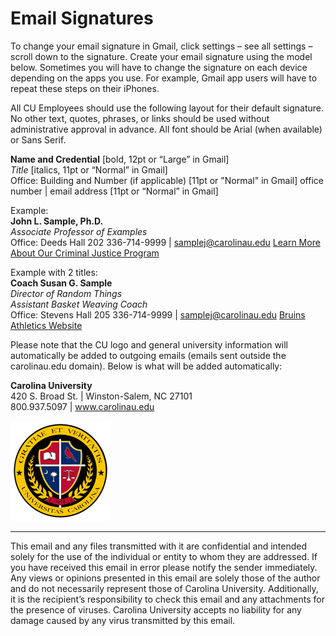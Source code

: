 # Email Signatures

To change your email signature in Gmail, click settings – see all settings – scroll down to the signature. Create your email signature using the model below. Sometimes you will have to change the signature on each device depending on the apps you use. For example, Gmail app users will have to repeat these steps on their iPhones.

All CU Employees should use the following layout for their default signature.  No other text, quotes, phrases, or links should be used without administrative approval in advance.  All font should be Arial (when available) or Sans Serif.

**Name and Credential** [bold, 12pt or “Large” in Gmail]  
*Title* [italics, 11pt or “Normal” in Gmail]  
Office: Building and Number (if applicable) [11pt or "Normal" in Gmail]
office number | email address [11pt or “Normal” in Gmail]  

Example:  
	**John L. Sample, Ph.D.**  
	*Associate Professor of Examples*  
	Office: Deeds Hall 202
	336-714-9999  |  samplej@carolinau.edu
	[Learn More About Our Criminal Justice Program](https://sas.carolinau.edu/program/bachelor-arts/criminal-justice)

Example with 2 titles:  
	**Coach Susan G. Sample**  
	*Director of Random Things*  
	*Assistant Basket Weaving Coach*  
	Office: Stevens Hall 205
	336-714-9999  |  samplej@carolinau.edu
	[Bruins Athletics Website](https://cubruins.com/sports/softball)


Please note that the CU logo and general university information will automatically be added to outgoing emails (emails sent outside the carolinau.edu domain).  Below is what will be added automatically:

 **Carolina University**  
 420 S. Broad St.  |  Winston-Salem, NC  27101  
 800.937.5097  |  www.carolinau.edu   
  
  ![](cu-logo-assets/seal-email.png)
***  
This email and any files transmitted with it are confidential and intended solely for the use of the individual or entity to whom they are addressed. If you have received this email in error please notify the sender immediately.  Any views or opinions presented in this email are solely those of the author and do not necessarily represent those of Carolina University.  Additionally, it is the recipient’s responsibility to check this email and any attachments for the presence of viruses. Carolina University accepts no liability for any damage caused by any virus transmitted by this email.

